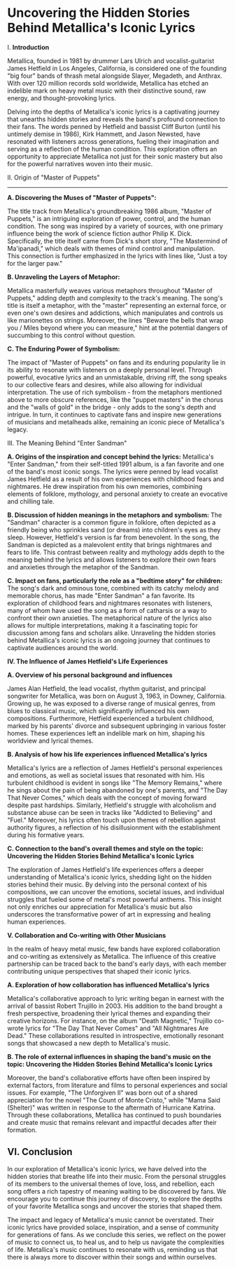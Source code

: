 # Uncovering the Hidden Stories Behind Metallica's Iconic Lyrics



 I. **Introduction**

Metallica, founded in 1981 by drummer Lars Ulrich and vocalist-guitarist James Hetfield in Los Angeles, California, is considered one of the founding "big four" bands of thrash metal alongside Slayer, Megadeth, and Anthrax. With over 120 million records sold worldwide, Metallica has etched an indelible mark on heavy metal music with their distinctive sound, raw energy, and thought-provoking lyrics.

Delving into the depths of Metallica's iconic lyrics is a captivating journey that unearths hidden stories and reveals the band's profound connection to their fans. The words penned by Hetfield and bassist Cliff Burton (until his untimely demise in 1986), Kirk Hammett, and Jason Newsted, have resonated with listeners across generations, fueling their imagination and serving as a reflection of the human condition. This exploration offers an opportunity to appreciate Metallica not just for their sonic mastery but also for the powerful narratives woven into their music.



 II. Origin of "Master of Puppets"

---

**A. Discovering the Muses of "Master of Puppets":**

The title track from Metallica's groundbreaking 1986 album, "Master of Puppets," is an intriguing exploration of power, control, and the human condition. The song was inspired by a variety of sources, with one primary influence being the work of science fiction author Philip K. Dick. Specifically, the title itself came from Dick's short story, "The Mastermind of Ma'ipanadi," which deals with themes of mind control and manipulation. This connection is further emphasized in the lyrics with lines like, "Just a toy for the larger paw."

**B. Unraveling the Layers of Metaphor:**

Metallica masterfully weaves various metaphors throughout "Master of Puppets," adding depth and complexity to the track's meaning. The song's title is itself a metaphor, with the "master" representing an external force, or even one's own desires and addictions, which manipulates and controls us like marionettes on strings. Moreover, the lines "Beware the bells that wrap you / Miles beyond where you can measure," hint at the potential dangers of succumbing to this control without question.

**C. The Enduring Power of Symbolism:**

The impact of "Master of Puppets" on fans and its enduring popularity lie in its ability to resonate with listeners on a deeply personal level. Through powerful, evocative lyrics and an unmistakable, driving riff, the song speaks to our collective fears and desires, while also allowing for individual interpretation. The use of rich symbolism - from the metaphors mentioned above to more obscure references, like the "puppet masters" in the chorus and the "walls of gold" in the bridge - only adds to the song's depth and intrigue. In turn, it continues to captivate fans and inspire new generations of musicians and metalheads alike, remaining an iconic piece of Metallica's legacy.



 III. The Meaning Behind "Enter Sandman"

**A. Origins of the inspiration and concept behind the lyrics:**
Metallica's "Enter Sandman," from their self-titled 1991 album, is a fan favorite and one of the band's most iconic songs. The lyrics were penned by lead vocalist James Hetfield as a result of his own experiences with childhood fears and nightmares. He drew inspiration from his own memories, combining elements of folklore, mythology, and personal anxiety to create an evocative and chilling tale.

**B. Discussion of hidden meanings in the metaphors and symbolism:**
The "Sandman" character is a common figure in folklore, often depicted as a friendly being who sprinkles sand (or dreams) into children's eyes as they sleep. However, Hetfield's version is far from benevolent. In the song, the Sandman is depicted as a malevolent entity that brings nightmares and fears to life. This contrast between reality and mythology adds depth to the meaning behind the lyrics and allows listeners to explore their own fears and anxieties through the metaphor of the Sandman.

**C. Impact on fans, particularly the role as a "bedtime story" for children:**
The song's dark and ominous tone, combined with its catchy melody and memorable chorus, has made "Enter Sandman" a fan favorite. Its exploration of childhood fears and nightmares resonates with listeners, many of whom have used the song as a form of catharsis or a way to confront their own anxieties. The metaphorical nature of the lyrics also allows for multiple interpretations, making it a fascinating topic for discussion among fans and scholars alike. Unraveling the hidden stories behind Metallica's iconic lyrics is an ongoing journey that continues to captivate audiences around the world.



 **IV. The Influence of James Hetfield's Life Experiences**

**A. Overview of his personal background and influences**

James Alan Hetfield, the lead vocalist, rhythm guitarist, and principal songwriter for Metallica, was born on August 3, 1963, in Downey, California. Growing up, he was exposed to a diverse range of musical genres, from blues to classical music, which significantly influenced his own compositions. Furthermore, Hetfield experienced a turbulent childhood, marked by his parents' divorce and subsequent upbringing in various foster homes. These experiences left an indelible mark on him, shaping his worldview and lyrical themes.

**B. Analysis of how his life experiences influenced Metallica's lyrics**

Metallica's lyrics are a reflection of James Hetfield's personal experiences and emotions, as well as societal issues that resonated with him. His turbulent childhood is evident in songs like "The Memory Remains," where he sings about the pain of being abandoned by one's parents, and "The Day That Never Comes," which deals with the concept of moving forward despite past hardships. Similarly, Hetfield's struggle with alcoholism and substance abuse can be seen in tracks like "Addicted to Believing" and "Fuel." Moreover, his lyrics often touch upon themes of rebellion against authority figures, a reflection of his disillusionment with the establishment during his formative years.

**C. Connection to the band's overall themes and style on the topic: Uncovering the Hidden Stories Behind Metallica's Iconic Lyrics**

The exploration of James Hetfield's life experiences offers a deeper understanding of Metallica's iconic lyrics, shedding light on the hidden stories behind their music. By delving into the personal context of his compositions, we can uncover the emotions, societal issues, and individual struggles that fueled some of metal's most powerful anthems. This insight not only enriches our appreciation for Metallica's music but also underscores the transformative power of art in expressing and healing human experiences.



 **V. Collaboration and Co-writing with Other Musicians**

In the realm of heavy metal music, few bands have explored collaboration and co-writing as extensively as Metallica. The influence of this creative partnership can be traced back to the band's early days, with each member contributing unique perspectives that shaped their iconic lyrics.

**A. Exploration of how collaboration has influenced Metallica's lyrics**

Metallica's collaborative approach to lyric writing began in earnest with the arrival of bassist Robert Trujillo in 2003. His addition to the band brought a fresh perspective, broadening their lyrical themes and expanding their creative horizons. For instance, on the album "Death Magnetic," Trujillo co-wrote lyrics for "The Day That Never Comes" and "All Nightmares Are Dead." These collaborations resulted in introspective, emotionally resonant songs that showcased a new depth to Metallica's music.

**B. The role of external influences in shaping the band's music on the topic: Uncovering the Hidden Stories Behind Metallica's Iconic Lyrics**

Moreover, the band's collaborative efforts have often been inspired by external factors, from literature and films to personal experiences and social issues. For example, "The Unforgiven II" was born out of a shared appreciation for the novel "The Count of Monte Cristo," while "Mama Said (Shelter)" was written in response to the aftermath of Hurricane Katrina. Through these collaborations, Metallica has continued to push boundaries and create music that remains relevant and impactful decades after their formation.



 ## VI. Conclusion

In our exploration of Metallica's iconic lyrics, we have delved into the hidden stories that breathe life into their music. From the personal struggles of its members to the universal themes of love, loss, and rebellion, each song offers a rich tapestry of meaning waiting to be discovered by fans. We encourage you to continue this journey of discovery, to explore the depths of your favorite Metallica songs and uncover the stories that shaped them.

The impact and legacy of Metallica's music cannot be overstated. Their iconic lyrics have provided solace, inspiration, and a sense of community for generations of fans. As we conclude this series, we reflect on the power of music to connect us, to heal us, and to help us navigate the complexities of life. Metallica's music continues to resonate with us, reminding us that there is always more to discover within their songs and within ourselves.

